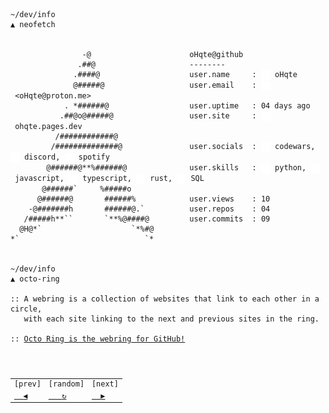 <pre><code>~/dev/info
▲ neofetch


                -@                      oHqte@github
               .##@                     --------
              .####@                    user.name     : <a href="https://github.com/oHqte"><img src="./assets/gh.svg" width="15" align="center"></a>&nbsp;oHqte
              @#####@                   user.email    : <a href="mailto:ohqte@proton.me"><img src="./assets/mail.svg" width="15" align="center"></a>&nbsp;&lt;oHqte@proton.me&gt;
            . *######@                  user.uptime   : 04 days ago
           .##@o@#####@                 user.site     : <a href="ohqte.pages.dev"><img src="./assets/pages.svg" width="15" align="center"></a>&nbsp;ohqte.pages.dev
          /############@
         /##############@               user.socials  : <a href="https://codewars.com/oHqte"><img src="./assets/cw.svg" width="15" align="center"></a>&nbsp;codewars, <a href="https://discord.com/users/1104263537553051690"><img src="./assets/discord.svg" width="15" align="center"></a>&nbsp;discord, <a href="https://open.spotify.com/user/31qi23f6teysccqfxodzzfykj3au"><img src="./assets/spotify.svg" width="15" align="center"></a>&nbsp;spotify
        @######@**%######@              user.skills   : <a href="https://techterms.com/definition/python"><img src="./assets/py.svg" width="15" align="center"></a>&nbsp;python, <a href="https://techterms.com/definition/javascript"><img src="./assets/js.svg" width="15" align="center"></a>&nbsp;javascript, <a href="https://www.typescriptlang.org/"><img src="./assets/ts.svg" width="15" align="center"></a>&nbsp;typescript, <a href="https://www.rust-lang.org/"><img src="./assets/rust.svg" width="15" align="center"></a>&nbsp;rust, <a href="https://techterms.com/definition/sql"><img src="./assets/sql.svg" width="15" align="center"></a>&nbsp;SQL
       @######`     %#####o
      @######@       ######%            user.views    : 10
    -@#######h       ######@.`          user.repos    : 04
   /#####h**``       `**%@####@         user.commits  : 09
  @H@*`                    `*%#@
*`                            `*


~/dev/info
▲ octo-ring

:: A webring is a collection of websites that link to each other in a circle,
   with each site linking to the next and previous sites in the ring.

:: <ins>Octo Ring is the webring for GitHub!</ins>
  <table>
    <tr>
        <td>[prev]</td>
        <td>[random]</td>
        <td>[next]</td>
    </tr>
    <tr>
        <td><a href="https://octo-ring.com/p/oHqte/prev">  ◀</a></td>
        <td><a href="https://octo-ring.com/p/oHqte/random">   ↻</a></td>
        <td><a href="https://octo-ring.com/p/oHqte/next">  ▶</a></td>
    </tr>
</table></pre></code>
